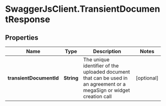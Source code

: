# SwaggerJsClient.TransientDocumentResponse

## Properties
Name | Type | Description | Notes
------------ | ------------- | ------------- | -------------
**transientDocumentId** | **String** | The unique identifier of the uploaded document that can be used in an agreement or a megaSign or widget creation call | [optional] 


